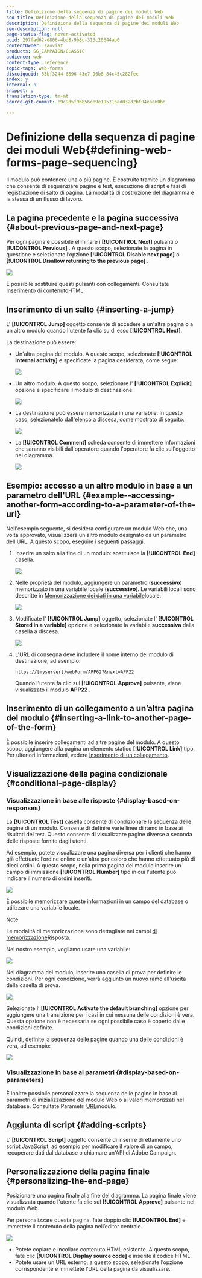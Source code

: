 ```yaml
---
title: Definizione della sequenza di pagine dei moduli Web
seo-title: Definizione della sequenza di pagine dei moduli Web
description: Definizione della sequenza di pagine dei moduli Web
seo-description: null
page-status-flag: never-activated
uuid: 297fad62-d806-4bd8-9b8c-313c20344ab0
contentOwner: sauviat
products: SG_CAMPAIGN/CLASSIC
audience: web
content-type: reference
topic-tags: web-forms
discoiquuid: 85bf3244-6896-43e7-96b8-84c45c282fec
index: y
internal: n
snippet: y
translation-type: tm+mt
source-git-commit: c9c9d5f96856ce9e19571bad032d2bf04eaa60bd

---
```



# Definizione della sequenza di pagine dei moduli Web{#defining-web-forms-page-sequencing}

Il modulo può contenere una o più pagine. È costruito tramite un diagramma che consente di sequenziare pagine e test, esecuzione di script e fasi di registrazione di salto di pagina. La modalità di costruzione del diagramma è la stessa di un flusso di lavoro.

## La pagina precedente e la pagina successiva {#about-previous-page-and-next-page}

Per ogni pagina è possibile eliminare i **[!UICONTROL Next]** pulsanti o **[!UICONTROL Previous]** . A questo scopo, selezionate la pagina in questione e selezionate l’opzione **[!UICONTROL Disable next page]** o **[!UICONTROL Disallow returning to the previous page]** .

![](assets/s_ncs_admin_survey_no_next_page.png)

È possibile sostituire questi pulsanti con collegamenti. Consultate [Inserimento di contenuto](../../web/using/static-elements-in-a-web-form.md#inserting-html-content)HTML.

## Inserimento di un salto {#inserting-a-jump}

L&#39; **[!UICONTROL Jump]** oggetto consente di accedere a un&#39;altra pagina o a un altro modulo quando l&#39;utente fa clic su di esso **[!UICONTROL Next]**.

La destinazione può essere:

* Un&#39;altra pagina del modulo. A questo scopo, selezionate **[!UICONTROL Internal activity]** e specificate la pagina desiderata, come segue:

   ![](assets/s_ncs_admin_jump_param1.png)

* Un altro modulo. A questo scopo, selezionare l&#39; **[!UICONTROL Explicit]** opzione e specificare il modulo di destinazione.

   ![](assets/s_ncs_admin_jump_param2.png)

* La destinazione può essere memorizzata in una variabile. In questo caso, selezionatelo dall&#39;elenco a discesa, come mostrato di seguito:

   ![](assets/s_ncs_admin_jump_param3.png)

* La **[!UICONTROL Comment]** scheda consente di immettere informazioni che saranno visibili dall&#39;operatore quando l&#39;operatore fa clic sull&#39;oggetto nel diagramma.

   ![](assets/s_ncs_admin_survey_jump_comment.png)

## Esempio: accesso a un altro modulo in base a un parametro dell&#39;URL {#example--accessing-another-form-according-to-a-parameter-of-the-url}

Nell&#39;esempio seguente, si desidera configurare un modulo Web che, una volta approvato, visualizzerà un altro modulo designato da un parametro dell&#39;URL. A questo scopo, eseguire i seguenti passaggi:

1. Inserire un salto alla fine di un modulo: sostituisce la **[!UICONTROL End]** casella.

   ![](assets/s_ncs_admin_survey_jump_sample1.png)

1. Nelle proprietà del modulo, aggiungere un parametro (**successivo**) memorizzato in una variabile locale (**successivo**). Le variabili locali sono descritte in [Memorizzazione dei dati in una variabile](../../web/using/web-forms-answers.md#storing-data-in-a-local-variable)locale.

   ![](assets/s_ncs_admin_survey_jump_sample2.png)

1. Modificate l&#39; **[!UICONTROL Jump]** oggetto, selezionate l&#39; **[!UICONTROL Stored in a variable]** opzione e selezionate la variabile **successiva** dalla casella a discesa.

   ![](assets/s_ncs_admin_survey_jump_sample3.png)

1. L&#39;URL di consegna deve includere il nome interno del modulo di destinazione, ad esempio:

   ```
   https://[myserver]/webForm/APP62?&next=APP22
   ```

   Quando l&#39;utente fa clic sul **[!UICONTROL Approve]** pulsante, viene visualizzato il modulo **APP22** .

## Inserimento di un collegamento a un’altra pagina del modulo {#inserting-a-link-to-another-page-of-the-form}

È possibile inserire collegamenti ad altre pagine del modulo. A questo scopo, aggiungere alla pagina un elemento statico **[!UICONTROL Link]** tipo. Per ulteriori informazioni, vedere [Inserimento di un collegamento](../../web/using/static-elements-in-a-web-form.md#inserting-a-link).

## Visualizzazione della pagina condizionale {#conditional-page-display}

### Visualizzazione in base alle risposte {#display-based-on-responses}

La **[!UICONTROL Test]** casella consente di condizionare la sequenza delle pagine di un modulo. Consente di definire varie linee di ramo in base ai risultati del test. Questo consente di visualizzare pagine diverse a seconda delle risposte fornite dagli utenti.

Ad esempio, potete visualizzare una pagina diversa per i clienti che hanno già effettuato l’ordine online e un’altra per coloro che hanno effettuato più di dieci ordini. A questo scopo, nella prima pagina del modulo inserire un campo di immissione **[!UICONTROL Number]** tipo in cui l&#39;utente può indicare il numero di ordini inseriti.

![](assets/s_ncs_admin_survey_test_ex0.png)

È possibile memorizzare queste informazioni in un campo del database o utilizzare una variabile locale.

>[!NOTE]
>
>Le modalità di memorizzazione sono dettagliate nei campi [di memorizzazione](../../web/using/web-forms-answers.md#response-storage-fields)Risposta.

Nel nostro esempio, vogliamo usare una variabile:

![](assets/s_ncs_admin_survey_test_ex1.png)

Nel diagramma del modulo, inserire una casella di prova per definire le condizioni. Per ogni condizione, verrà aggiunto un nuovo ramo all&#39;uscita della casella di prova.

![](assets/s_ncs_admin_survey_test_ex2.png)

Selezionate l’ **[!UICONTROL Activate the default branching]** opzione per aggiungere una transizione per i casi in cui nessuna delle condizioni è vera. Questa opzione non è necessaria se ogni possibile caso è coperto dalle condizioni definite.

Quindi, definite la sequenza delle pagine quando una delle condizioni è vera, ad esempio:

![](assets/s_ncs_admin_survey_test_ex3.png)

### Visualizzazione in base ai parametri {#display-based-on-parameters}

È inoltre possibile personalizzare la sequenza delle pagine in base ai parametri di inizializzazione del modulo Web o ai valori memorizzati nel database. Consultate Parametri [URL](../../web/using/defining-web-forms-properties.md#form-url-parameters)modulo.

## Aggiunta di script {#adding-scripts}

L&#39; **[!UICONTROL Script]** oggetto consente di inserire direttamente uno script JavaScript, ad esempio per modificare il valore di un campo, recuperare dati dal database o chiamare un&#39;API di Adobe Campaign.

## Personalizzazione della pagina finale {#personalizing-the-end-page}

Posizionare una pagina finale alla fine del diagramma. La pagina finale viene visualizzata quando l&#39;utente fa clic sul **[!UICONTROL Approve]** pulsante nel modulo Web.

Per personalizzare questa pagina, fate doppio clic **[!UICONTROL End]** e immettete il contenuto della pagina nell’editor centrale.

![](assets/s_ncs_admin_survey_end_page_edit.png)

* Potete copiare e incollare contenuto HTML esistente. A questo scopo, fate clic **[!UICONTROL Display source code]** e inserite il codice HTML.
* Potete usare un URL esterno; a questo scopo, selezionate l’opzione corrispondente e immettete l’URL della pagina da visualizzare.

